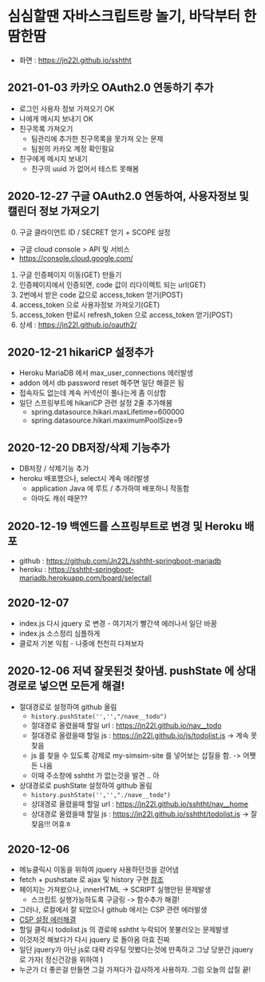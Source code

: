 # 심심할땐 자바스크립트랑 놀기, 바닥부터 한땀한땀

- 화면 : <https://jn22l.github.io/sshtht>

## 2021-01-03 카카오 OAuth2.0 연동하기 추가

- 로그인 사용자 정보 가져오기 OK
- 나에게 메시지 보내기 OK
- 친구목록 가져오기
  - 팀관리에 추가한 친구목록을 못가져 오는 문제
  - 팀원의 카카오 계정 확인필요
- 친구에게 메시지 보내기
  - 친구의 uuid 가 없어서 테스트 못해봄

## 2020-12-27 구글 OAuth2.0 연동하여, 사용자정보 및 캘린더 정보 가져오기

0. 구글 클라이언트 ID / SECRET 얻기 + SCOPE 설정

- 구글 cloud console > API 및 서비스
- https://console.cloud.google.com/

1. 구글 인증페이지 이동(GET) 만들기
2. 인증페이지에서 인증되면, code 값이 리다이렉트 되는 url(GET)
3. 2번에서 받은 code 값으로 access_token 얻기(POST)
4. access_token 으로 사용자정보 가져오기(GET)
5. access_token 만료시 refresh_token 으로 access_token 얻기(POST)
6. 상세 : <https://jn22l.github.io/oauth2/>

## 2020-12-21 hikariCP 설정추가

- Heroku MariaDB 에서 max_user_connections 에러발생
- addon 에서 db password reset 해주면 일단 해결은 됨
- 접속자도 없는데 계속 커넥션이 풀나는게 좀 이상함
- 일단 스프링부트에 hikariCP 관련 설정 2줄 추가해봄
  - spring.datasource.hikari.maxLifetime=600000
  - spring.datasource.hikari.maximumPoolSize=9

## 2020-12-20 DB저장/삭제 기능추가

- DB저장 / 삭제기능 추가
- heroku 배포했으나, select시 계속 에러발생
  - application Java 에 루트 / 추가하여 배포하니 작동함
  - 아마도 캐쉬 때문??

## 2020-12-19 백엔드를 스프링부트로 변경 및 Heroku 배포

- github : <https://github.com/Jn22L/sshtht-springboot-mariadb>
- heroku : <https://sshtht-springboot-mariadb.herokuapp.com/board/selectall>

## 2020-12-07

- index.js 다시 jquery 로 변경 - 여기저기 빨간색 에러나서 일단 바꿈
- index.js 소스정리 심플하게
- 클로저 기본 익힘 - 나중에 천천히 다져보자

## 2020-12-06 저녁 잘못된것 찾아냄. pushState 에 상대경로로 넣으면 모든게 해결!

- 절대경로로 설정하여 github 올림
  - `history.pushState('','',"/nave__todo")`
  - 절대경로 올렸을때 할일 url : https://jn22l.github.io/nav__todo
  - 절대경로 올렸을때 할일 js : https://jn22l.github.io/js/todolist.js -> 계속 못찾음
  - js 를 찾을 수 있도록 강제로 my-simsim-site 를 넣어보는 삽질을 함. -> 어쨋든 나옴
  - 이때 주소창에 sshtht 가 없는것을 발견 .. 아
- 상대경로로 pushState 설정하여 github 올림
  - `history.pushState('','',"./nave__todo")`
  - 상대경로 올렸을때 할일 url : https://jn22l.github.io/sshtht/nav__home
  - 상대경로 올렸을때 할일 js : https://jn22l.github.io/sshtht/todolist.js -> 잘찾음!!! 어휴ㅎ

## 2020-12-06

- 메뉴클릭시 이동을 위하여 jquery 사용하던것을 걷어냄
- fetch + pushstate 로 ajax 및 history 구현 [참조](https://poiemaweb.com/js-spa)
- 페이지는 가져왔으나, innerHTML -> SCRIPT 실행안된 문제발생
  - 스크립트 실행가능하도록 구글링 -> 함수추가 해결!
- 그러나, 로컬에서 잘 되었으나 github 에서는 CSP 관련 에러발생
- [CSP 설정 에러해결](https://developers.google.com/web/fundamentals/security/csp?hl=ko)
- 할일 클릭시 todolist.js 의 경로에 sshtht 누락되어 못불러오는 문제발생
- 이것저것 해보다가 다시 jquery 로 돌아옴 아효 진짜
- 일단 jquery가 아닌 js로 대략 라우팅 맛봤다는것에 만족하고 그냥 당분간 jquery 로 가자( 정신건강을 위하여 )
- 누군가 더 좋은걸 만들면 그걸 가져다가 감사하게 사용하자. 그럼 오늘의 삽질 끝!
